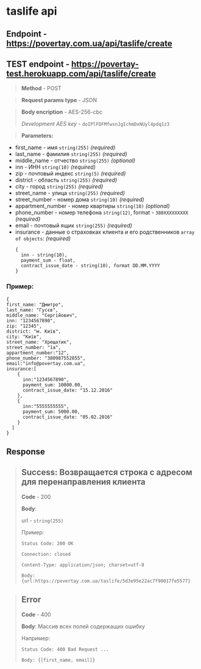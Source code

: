 # taslife api
## Endpoint - https://povertay.com.ua/api/taslife/create
## TEST endpoint - https://povertay-test.herokuapp.com/api/taslife/create
>**Method** - POST

>**Request params type** - JSON

>**Body encription** - AES-256-cbc
>
> *Development AES key* - ```doIPlFDFMfwsnJgIchmDxNUyl4pdq1z3```

>**Parameters:**
- first_name - имя  ```string(255)```  *(required)*
- last_name - фамилия  ```string(255)``` *(required)*
- middle_name - отчество ```string(255)``` *(optional)*
- inn - ИНН  ```string(10)``` *(required)*
- zip - почтовый индекс ```string(5)``` *(required)*
- district - область ```string(255)``` *(required)*
- city - город ```string(255)``` *(required)*
- street_name - улица ```string(255)``` *(required)*
- street_number - номер дома ```string(10)``` *(required)*
- appartment_number - номер квартиры ```string(10)``` *(optional)*
- phone_number - номер телефона ```string(12)```, format - ```380XXXXXXXXX``` *(required)*
- email - почтовый ящик ```string(255)``` *(required)*
- insurance - данные о страховках клиента и его родственников ```array of objects```: *(required)*
  ```
  {
    inn - string(10),
    payment_sum - float,
    contract_issue_date - string(10), format DD.MM.YYYY
  }
  ```
### Пример:
```
{
first_name: "Дмитро",
last_name: "Гусєв",
middle_name: "Сергійович",
inn: "1234567890",
zip: "12345",
district: "м. Київ",
city: "Київ",
street_name: "Хрещатик",
street_number: "1а",
appartment_number:"12",
phone_number: "380987552855",
email:"info@povertay.com.ua",
insurance:[
    {
      inn:"1234567890",
      payment_sum: 10000.00,
      contract_issue_date: "15.12.2016"
    },
    {
      inn:"5555555555",
      payment_sum: 5000.00,
      contract_issue_date: "05.02.2016"
    }
  ]
}
```

## Response

> ## Success: Возвращается строка с адресом для перенаправления клиента
>
> **Code** - 200
>
> **Body**:
>
> url - ```string(255)```
>
> Пример: 
>
> ```Status Code: 200 OK```
>
> ```Connection: closed```
>
> ```Content-Type: application/json; charset=utf-8```
> 
> ```Body: {url:https://povertay.com.ua/taslife/5d3e95e22ac7f90017fe5577}```

> ## Error 
>
> **Code** - 400
>
> **Body**: Массив всех полей содержащих ошибку
>
> Например:
>
> ```Status Code: 400 Bad Request ...```
>
> ```Body: {[first_name, email]}```
